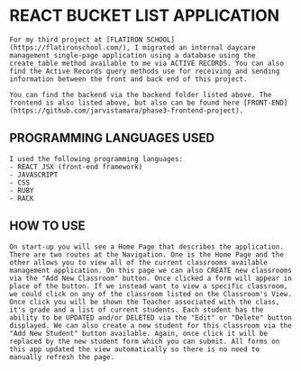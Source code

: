 # REACT BUCKET LIST APPLICATION
    For my third project at [FLATIRON SCHOOL](https://flatironschool.com/), I migrated an internal daycare management single-page application using a database using the create_table method available to me via ACTIVE RECORDS. You can also find the Active Records query methods use for receiving and sending information between the front and back end of this project.

    You can find the backend via the backend folder listed above. The frontend is also listed above, but also can be found here [FRONT-END](https://github.com/jarvistamara/phase3-frontend-project).

## PROGRAMMING LANGUAGES USED
    I used the following programming languages:
    - REACT JSX (front-end framework)
    - JAVASCRIPT
    - CSS
    - RUBY
    - RACK
## HOW TO USE
    On start-up you will see a Home Page that describes the application. There are two routes at the Navigation. One is the Home Page and the other allows you to view all of the current classrooms available management application. On this page we can also CREATE new classrooms via the "Add New Classroom" button. Once clicked a form will appear in place of the button. If we instead want to view a specific classroom, we could click on any of the classroom listed on the Classroom's View. Once click you will be shown the Teacher associated with the class, it's grade and a list of current students. Each student has the ability to be UPDATED and/or DELETED via the "Edit" or "Delete" button displayed. We can also create a new student for this classroom via the "Add New Student" button available. Again, once click it will be replaced by the new student form which you can submit. All forms on this app updated the view automatically so there is no need to manually refresh the page. 
